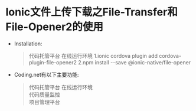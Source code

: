 # Ionic文件上传下载之File-Transfer和File-Opener2的使用
*  Installation:
    > 代码托管平台
    > 在线运行环境
    > 1.ionic cordova plugin add cordova-plugin-file-opener2
    > 2.npm install --save @ionic-native/file-opener    

*  Coding.net有以下主要功能:
    > 代码托管平台
    > 在线运行环境    
    > 代码质量监控    
    > 项目管理平台

